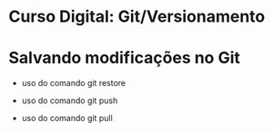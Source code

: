 # Curso Digital: Git/Versionamento

# Salvando modificações no Git

- uso do comando git restore

- uso do comando git push

- uso do comando git pull
